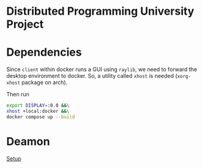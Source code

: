 # Distributed Programming University Project 

# Dependencies

Since `client` within docker runs a GUI using `raylib`, we need to forward the desktop environment to docker.
So, a utility called `xhost` is needed (`xorg-xhost` package on arch).

Then run 

```bash
export DISPLAY=:0.0 &&\
xhost +local:docker &&\
docker compose up --build
```

# Deamon

[Setup](raspberry-pi/README.md)